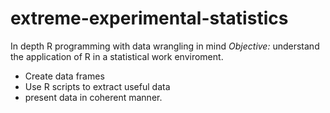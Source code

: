 # extreme-experimental-statistics
In depth R programming with data wrangling in mind
*Objective:* understand the application of R in a statistical work enviroment.
* Create data frames
* Use R scripts to extract useful data
* present data in coherent manner.
